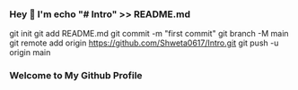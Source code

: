 ### Hey 👋 I'm echo "# Intro" >> README.md
git init
git add README.md
git commit -m "first commit"
git branch -M main
git remote add origin https://github.com/Shweta0617/Intro.git
git push -u origin main


  ### Welcome to My Github Profile 

<!--
**Shweta0617/Shweta0617** is a ✨ _special_ ✨ repository because its `README.md` (this file) appears on your GitHub profile.

Here are some ideas to get you started:

- 🔭 I’m currently working on ...
- 🌱 I’m currently learning ...
- 👯 I’m looking to collaborate on ...
- 🤔 I’m looking for help with ...
- 💬 Ask me about ...
- 📫 How to reach me: ...
- 😄 Pronouns: ...
- ⚡ Fun fact: ...
-->
